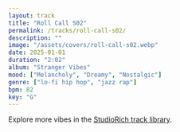 ```yaml
---
layout: track
title: "Roll Call S02"
permalink: /tracks/roll-call-s02/
description: ""
image: "/assets/covers/roll-call-s02.webp"
date: 2025-01-01
duration: "2:02"
album: "Stranger Vibes"
mood: ["Melancholy", "Dreamy", "Nostalgic"]
genre: ["lo-fi hip hop", "jazz rap"]
bpm: 82
key: "G"
---
```


Explore more vibes in the [StudioRich track library](/tracks/).
